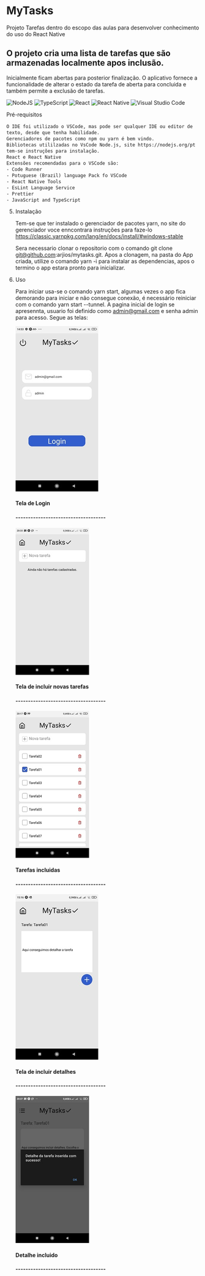 # MyTasks
Projeto Tarefas dentro do escopo das aulas para desenvolver conhecimento do uso do React Native

## O projeto cria uma lista de tarefas que são armazenadas localmente apos inclusão. 
Inicialmente ficam abertas para posterior finalização. 
O aplicativo fornece a funcionalidade de alterar o estado da tarefa de aberta para concluida e também permite a exclusão de tarefas.

![NodeJS](https://img.shields.io/badge/node.js-6DA55F?style=for-the-badge&logo=node.js&logoColor=white)
![TypeScript](https://img.shields.io/badge/typescript-%23007ACC.svg?style=for-the-badge&logo=typescript&logoColor=white)
![React](https://img.shields.io/badge/react-%2320232a.svg?style=for-the-badge&logo=react&logoColor=%2361DAFB)
![React Native](https://img.shields.io/badge/react_native-%2320232a.svg?style=for-the-badge&logo=react&logoColor=%2361DAFB)
![Visual Studio Code](https://img.shields.io/badge/Visual%20Studio%20Code-0078d7.svg?style=for-the-badge&logo=visual-studio-code&logoColor=white)


Pré-requisitos

    O IDE foi utilizado o VSCode, mas pode ser qualquer IDE ou editor de texto, desde que tenha habilidade.
    Gerenciadores de pacotes como npm ou yarn é bem vindo.
    Bibliotecas utililzadas no VsCode Node.js, site https://nodejs.org/pt tem-se instruções para instalação.
    React e React Native
    Extensões recomendadas para o VSCode são:
    - Code Runner
    - Potuguese (Brazil) language Pack fo VSCode
    - React Native Tools
    - EsLint Language Service
    - Prettier
    - JavaScript and TypeScript



5. Instalação

    Tem-se que ter instalado o gerenciador de pacotes yarn, no site do gerenciador voce enncontrara instruções para faze-lo https://classic.yarnpkg.com/lang/en/docs/install/#windows-stable   

    Sera necessario clonar o repositorio com o comando git clone git@github.com:arjios/mytasks.git. Apos a clonagem, na pasta do App criada, utilize o comando yarn -i para instalar as dependencias, apos o termino o app estara pronto para inicializar.

6. Uso

    Para iniciar usa-se o comando yarn start, algumas vezes o app fica demorando para iniciar e não consegue conexão, é necessário reiniciar com o comando yarn start --tunnel.
    A pagina inicial de login se apresennta, usuario foi definido como admin@gmail.com e senha admin para acesso. Segue as telas:



    ![alt text](assets/ScreenShots/Login.jpg)
    ####         Tela de Login
    ####  ------------------------------------

             
   ![alt text](assets/ScreenShots/Tarefa.jpg)
    ####    Tela de incluir novas tarefas
    ####  ------------------------------------



    ![alt text](assets/ScreenShots/Tarefas.jpg)
    ####           Tarefas incluidas
    ####  ------------------------------------  




    ![alt text](assets/ScreenShots/Detalhes.jpg)
    ####        Tela de incluir detalhes
    ####  ------------------------------------ 



    ![alt text](assets/ScreenShots/DetalheIncluido.jpg)
    ####           Detalhe incluido
    ####  ------------------------------------
   
